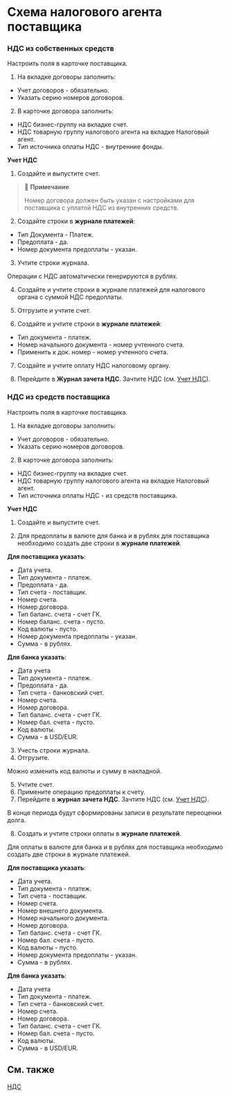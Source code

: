 # Схема налогового агента поставщика

### НДС из собственных средств

Настроить поля в карточке поставщика.

1. На вкладке договоры заполнить:

- Учет договоров - обязательно.
- Указать серию номеров договоров.

2. В карточке договора заполнить:

- НДС бизнес-группу на вкладке счет.
- НДС товарную группу налогового агента на вкладке Налоговый агент.
- Тип источника оплаты НДС - внутренние фонды. 

**Учет НДС**

1. Создайте и выпустите счет.

> :speech_balloon: **Примечание**
>
> Номер договора должен быть указан с настройками для поставщика с уплатой НДС из внутренних средств.

2. Создайте строки в **журнале платежей**:

- Тип Документа - Платеж.
- Предоплата - да.
- Номер документа предоплаты - указан.

3. Учтите строки журнала.

Операции с НДС автоматически генерируются в рублях.

4. Создайте и учтите строки в журнале платежей для налогового органа с суммой НДС предоплаты.

5. Отгрузите и учтите счет.

6. Создайте и учтите строки в **журнале платежей**:

- Тип документа - платеж.
- Номер начального документа - номер учтенного счета.
- Применить к док. номер - номер учтенного счета.

7. Создайте и учтите оплату НДС налоговому органу.

8. Перейдите в **Журнал зачета НДС**. Зачтите НДС (см. [Учет НДС](Settlement-VAT.md)).

### НДС из средств поставщика

Настроить поля в карточке поставщика.

1. На вкладке договоры заполнить:

- Учет договоров - обязательно.
- Указать серию номеров договоров.

2. В карточке договора заполнить:

- НДС бизнес-группу на вкладке счет.
- НДС товарную группу налогового агента на вкладке Налоговый агент.
- Тип источника оплаты НДС - из средств поставщика. 

**Учет НДС**

1. Создайте и выпустите счет.

2. Для предоплаты в валюте для банка и в рублях для поставщика необходимо создать две строки в **журнале платежей**.

**Для поставщика указать**:

- Дата учета.
- Тип документа - платеж.
- Предоплата - да.
- Тип счета - поставщик.
- Номер счета.
- Номер договора.
- Тип баланс. счета - счет ГК.
- Номер баланс. счета - пусто.
- Код валюты - пусто.
- Номер документа предоплаты - указан.
- Сумма - в рублях.

**Для банка указать**:

- Дата учета
- Тип документа - платеж.
- Предоплата - да.
- Тип счета - банковский счет.
- Номер счета.
- Номер договора.
- Тип баланс. счета - счет ГК.
- Номер бал. счета - пусто.
- Код валюты.
- Сумма - в USD/EUR.

3. Учесть строки журнала.
4. Отгрузите.

Можно изменить код валюты и сумму в накладной.

5. Учтите счет.
6. Примените операцию предоплаты к счету.
7. Перейдите в **журнал зачета НДС**. Зачтите НДС (см. [Учет НДС](Settlement-VAT.md)).

В конце периода будут сформированы записи в результате переоценки долга.

8. Создать и учтите строки оплаты в **журнале платежей**.

Для оплаты в валюте для банка и в рублях для поставщика необходимо создать две строки в журнале платежей.

**Для поставщика указать**:

- Дата учета.
- Тип документа - платеж.
- Тип счета - поставщик.
- Номер счета.
- Номер внешнего документа.
- Номер начального документа.
- Номер договора.
- Тип баланс. счета - счет ГК.
- Номер бал. счета - пусто.
- Код валюты - пусто.
- Номер документа предоплаты - указан.
- Сумма - в рублях.

**Для банка указать**:

- Дата учета
- Тип документа - платеж.
- Тип счета - банковский счет.
- Номер счета.
- Номер договора.
- Тип баланс. счета - счет ГК.
- Номер бал. счета - пусто.
- Код валюты.
- Сумма - в USD/EUR.

## См. также

[НДС](vat.md)
